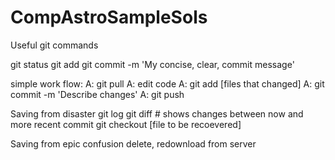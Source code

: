 # CompAstroSampleSols

Useful git commands

git status
git add
git commit -m 'My concise, clear, commit message'

simple work flow:
 A: git pull
 A: edit code
 A: git add [files that changed]
 A: git commit -m 'Describe changes'
 A: git push

Saving from disaster
 git log
 git diff   # shows changes between now and more recent commit
 git checkout [file to be recoevered]

Saving from epic confusion
  delete, redownload from server
